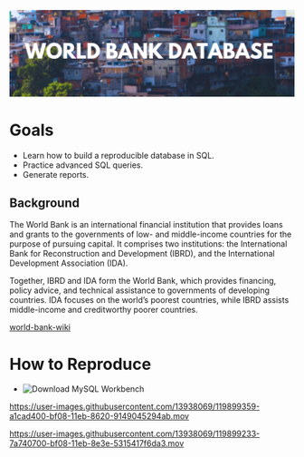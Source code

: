 ![header](./visuals/World-Bank-Database-Header.png)

# Goals
- Learn how to build a reproducible database in SQL.
- Practice advanced SQL queries.
- Generate reports.

## Background
The World Bank is an international financial institution that provides loans and grants to the governments of low- and middle-income countries for the purpose of pursuing capital. It comprises two institutions: the International Bank for Reconstruction and Development (IBRD), and the International Development Association (IDA).

Together, IBRD and IDA form the World Bank, which provides financing, policy advice, and technical assistance to governments of developing countries.  IDA focuses on the world’s poorest countries, while IBRD assists middle-income and creditworthy poorer countries.  

[world-bank-wiki](https://en.wikipedia.org/wiki/World_Bank)


# How to Reproduce
- ![Download MySQL Workbench](https://dev.mysql.com/downloads/workbench/)

https://user-images.githubusercontent.com/13938069/119899359-a1cad400-bf08-11eb-8620-9149045294ab.mov


https://user-images.githubusercontent.com/13938069/119899233-7a740700-bf08-11eb-8e3e-5315417f6da3.mov

